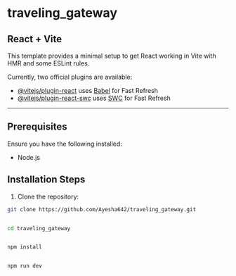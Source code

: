 # traveling_gateway

## React + Vite

This template provides a minimal setup to get React working in Vite with HMR and some ESLint rules.

Currently, two official plugins are available:

- [@vitejs/plugin-react](https://github.com/vitejs/vite-plugin-react/blob/main/packages/plugin-react/README.md) uses [Babel](https://babeljs.io/) for Fast Refresh  
- [@vitejs/plugin-react-swc](https://github.com/vitejs/vite-plugin-react-swc) uses [SWC](https://swc.rs/) for Fast Refresh  

---

## Prerequisites

Ensure you have the following installed:

- Node.js

## Installation Steps

1. Clone the repository:

```bash
git clone https://github.com/Ayesha642/traveling_gateway.git


cd traveling_gateway


npm install


npm run dev
